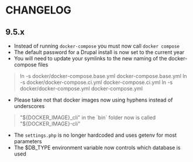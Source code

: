 # CHANGELOG

## 9.5.x

- Instead of running `docker-compose` you must now call `docker compose`
- The default password for a Drupal install is now set to the current year
- You will need to update your symlinks to the new naming of the docker-compose files

> ln -s docker/docker-compose.base.yml docker-compose.base.yml
> ln -s docker/docker-compose.ci.yml docker-compose.ci.yml
> ln -s docker/docker-compose.yml docker-compose.yml

- Please take not that docker images now using hyphens instead of underscores

> "${DOCKER_IMAGE}_cli" in the `bin` folder now is called "${DOCKER_IMAGE}-cli"

- The `settings.php` is no longer hardcoded and uses getenv for most parameters
- The $DB_TYPE environment variable now controls which database is used
